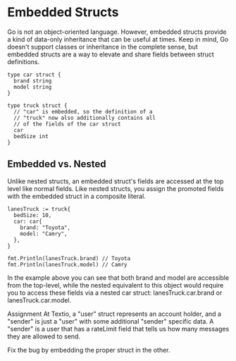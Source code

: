 # Embedded Structs

Go is not an object-oriented language. However, embedded structs provide a kind of data-only inheritance that can be useful at times. Keep in mind, Go doesn't support classes or inheritance in the complete sense, but embedded structs are a way to elevate and share fields between struct definitions.

```
type car struct {
  brand string
  model string
}

type truck struct {
  // "car" is embedded, so the definition of a
  // "truck" now also additionally contains all
  // of the fields of the car struct
  car
  bedSize int
}
```

## Embedded vs. Nested

Unlike nested structs, an embedded struct's fields are accessed at the top level like normal fields.
Like nested structs, you assign the promoted fields with the embedded struct in a composite literal.

```
lanesTruck := truck{
  bedSize: 10,
  car: car{
    brand: "Toyota",
    model: "Camry",
  },
}

fmt.Println(lanesTruck.brand) // Toyota
fmt.Println(lanesTruck.model) // Camry
```

In the example above you can see that both brand and model are accessible from the top-level, while the nested equivalent to this object would require you to access these fields via a nested car struct: lanesTruck.car.brand or lanesTruck.car.model.

Assignment
At Textio, a "user" struct represents an account holder, and a "sender" is just a "user" with some additional "sender" specific data. A "sender" is a user that has a rateLimit field that tells us how many messages they are allowed to send.

Fix the bug by embedding the proper struct in the other.





